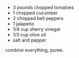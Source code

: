 * 3 pounds chopped tomatoes
* 1 chopped cucumber
* 2 chopped bell peppers
* 1 jalapeño
* 1/4 cup sherry vinegar
* 1/3 cup olive oil
* salt and pepper

combine everything, puree.